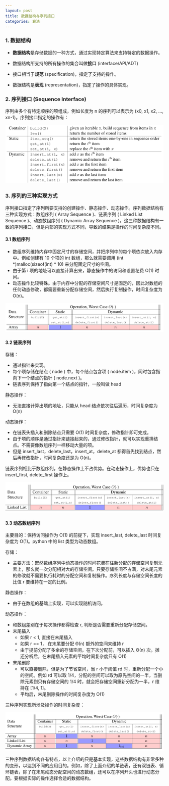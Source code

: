 ```yaml
---
layout: post
title: 数据结构与序列接口
categories: 算法
---
```


### 1. 数据结构
* **数据结构**是存储数据的一种方式，通过实现特定算法来支持特定的数据操作。
* 数据结构所支持的所有操作的集合叫做**接口** (interface/API/ADT)

* 接口相当于**规范** (specification)，指定了支持的操作。
* 数据结构是**表现** (representation)，指定了操作的具体实现。

### 2. 序列接口 (Sequence Interface)
序列由多个有特定顺序的项组成，例如长度为 n 的序列可以表示为 (x0, x1, x2, ..., xn-1)。序列接口指定的操作有：

![序列操作](/image/%E7%AE%97%E6%B3%95/%E7%AE%97%E6%B3%95-0001-1.png)

### 3. 序列的三种实现方式
序列接口指定了序列所要支持的创建操作、静态操作、动态操作。序列数据结构有三种实现方式：数组序列 ( Array Sequence )、链表序列 ( Linked List Sequence )、动态数组序列 ( Dynamic Array Sequence )。这三种数据结构有一致的序列接口，但是内部的实现方式不同，导致的结果是操作的时间复杂度不同。

#### 3.1 数组序列
* 数组序列维持内存中固定尺寸的存储空间，并把序列中的每个项依次放入内存中。例如创建有 10 个项的 int 数组，那么就需要调用 (int *)malloc(sizeof(int) * 10) 来分配固定尺寸的空间。
* 由于第 i 项的地址可以直接计算出来，静态操作中的访问和设置花费 O(1) 时间。
* 动态操作比较特殊。由于内存中分配的存储空间尺寸是固定的，因此对数组的任何动态修改，都需要重新分配存储空间，然后执行复制操作，时间复杂度为 O(n)。

![数组序列的的时间复杂度](/image/%E7%AE%97%E6%B3%95/%E7%AE%97%E6%B3%95-0001-2.png)

#### 3.2 链表序列
存储：
* 通过指针来实现。
* 每个项存储在结点 ( node ) 中，每个结点包含项 ( node.item )，同时包含指向下一个结点的指针 ( node.next )。
* 链表序列保持了指向第一个结点的指针，一般叫做 head

静态操作：
* 无法直接计算出项的地址，只能从 head 结点依次往后遍历，时间复杂度为 O(n)

动态操作：
* 在链表头插入和删除结点只需要 O(1) 时间复杂度，修改指针即可完成。
* 由于项的顺序是通过指针来链接起来的，通过修改指针，就可以实现重排结点。不需要像数组序列一样移动大量的项。
* 但是 insert_last，delete_last，insert_at，delete_at 都得首先找到结点，然后再修改指针，时间复杂度还是为 O(n)。

链表序列相比于数组序列，在静态操作上不占优势。在动态操作上，优势也只在 insert_first, delete_first 操作上。

![链表序列的时间复杂度](/image/%E7%AE%97%E6%B3%95/%E7%AE%97%E6%B3%95-0001-3.png)

#### 3.3 动态数组序列
主要目的：保持访问操作为 O(1) 的前提下，实现 insert_last, delete_last 时间复杂度为 O(1)。python 中的 list 类型为动态数组。

存储：
* 主要方法：既然数组序列中动态操作的时间花费在往新分配的存储空间复制元素上，那么就一次分配相对大的存储空间。只要存储空间不占满，对末尾元素的修改就不需要执行耗时的分配空间和复制操作。序列长度与存储空间长度的比值 r 要维持在一定的比例。

静态操作：
* 由于在数组的基础上实现，可以实现随机访问。

动态操作：
* 和数组差别在于每次操作都得检查 r, 判断是否需要重新分配存储空间。
* 末尾插入
  - 如果 r < 1, 直接在末尾插入
  - 如果 r == 1， 在末尾要分配 Θ(n) 额外的空间来维持 r 
  - 由于提前分配了多余的存储空间，在下次分配前，可以插入 Θ(n) 次。摊还分析后，在末尾插入元素的平均时间复杂度只有 O(1)
* 末尾删除
  - 可以直接删除，但是为了节省空间，当 r 小于阈值 rd 时，重新分配一个小的空间。例如 rd 可以取 1/4，分配的空间可以取为原先空间的一半，当删除元素到只有存储空间的 1/4 时，就会把存储空间重新分配为一半，r 维持在 [1/4, 1]。
  - 平均后，末尾删除操作的时间复杂度为 O(1)

三种序列实现所涉及操作的时间复杂度：

![动态数组序列的时间复杂度](/image/%E7%AE%97%E6%B3%95/%E7%AE%97%E6%B3%95-0001-4.png)

三种序列数据结构各有特点，以上介绍的只是基本实现，这些数据结构有非常多种的变形，以达到不同的应用目的。例如，除了上面介绍的单链表，还有双链表、循环链表，除了在末尾动态分配空间的动态数组，还可以在序列开头也进行动态分配。要根据实际的操作选择合适的数据结构。


